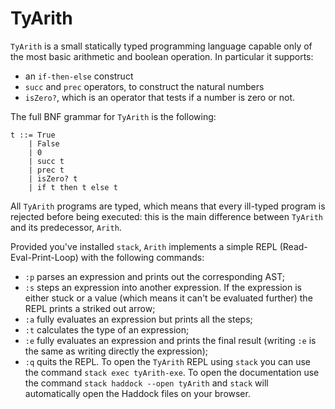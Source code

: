 # TyArith

`TyArith` is a small statically typed programming language capable only of the most basic arithmetic and boolean operation. In particular it supports:
- an `if-then-else` construct
- `succ` and `prec` operators, to construct the natural numbers
- `isZero?`, which is an operator that tests if a number is zero or not.

The full BNF grammar for `TyArith` is the following:

    t ::= True
        | False
        | 0
        | succ t
        | prec t
        | isZero? t
        | if t then t else t
    
All `TyArith` programs are typed, which means that every ill-typed program is rejected before being executed: this is the main difference between `TyArith` and its predecessor, `Arith`.

Provided you've installed `stack`, `Arith` implements a simple REPL (Read-Eval-Print-Loop) with the following commands:
- `:p` parses an expression and prints out the corresponding AST;
- `:s` steps an expression into another expression. If the expression is either stuck or a value (which means it can't be evaluated further) the REPL prints a striked out arrow;
- `:a` fully evaluates an expression but prints all the steps;
- `:t` calculates the type of an expression;
- `:e` fully evaluates an expression and prints the final result (writing `:e` is the same as writing directly the expression);
- `:q` quits the REPL.
To open the `TyArith` REPL using `stack` you can use the command `stack exec tyArith-exe`. To open the documentation use the command `stack haddock --open tyArith` and `stack` will automatically open the Haddock files on your browser.